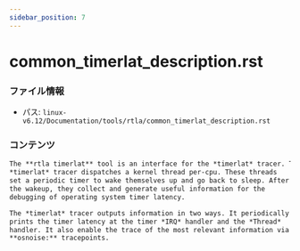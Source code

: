 ```yaml
---
sidebar_position: 7
---
```

# common_timerlat_description.rst

### ファイル情報

- パス: `linux-v6.12/Documentation/tools/rtla/common_timerlat_description.rst`

### コンテンツ

```rst
The **rtla timerlat** tool is an interface for the *timerlat* tracer. The
*timerlat* tracer dispatches a kernel thread per-cpu. These threads
set a periodic timer to wake themselves up and go back to sleep. After
the wakeup, they collect and generate useful information for the
debugging of operating system timer latency.

The *timerlat* tracer outputs information in two ways. It periodically
prints the timer latency at the timer *IRQ* handler and the *Thread*
handler. It also enable the trace of the most relevant information via
**osnoise:** tracepoints.

```

